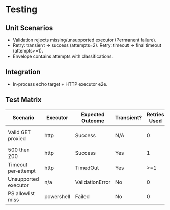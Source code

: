 # Testing

## Unit Scenarios
- Validation rejects missing/unsupported executor (Permanent failure).
- Retry: transient → success (attempts=2). Retry: timeout → final timeout (attempts>=1).
- Envelope contains attempts with classifications.

## Integration
- In‑process echo target + HTTP executor e2e.

## Test Matrix

| Scenario                       | Executor   | Expected Outcome | Transient? | Retries Used | Assertions |
|--------------------------------|------------|------------------|------------|--------------|------------|
| Valid GET proxied              | http       | Success          | N/A        | 0            | 200, status=Success, attempts=1 |
| 500 then 200                   | http       | Success          | Yes        | 1            | attempts=2, first=TransientFailure |
| Timeout per‑attempt            | http       | TimedOut         | Yes        | >=1          | final outcome Timeout |
| Unsupported executor           | n/a        | ValidationError  | No         | 0            | error message present |
| PS allowlist miss              | powershell | Failed           | No         | 0            | error contains 'not allowed' |

